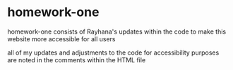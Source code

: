 # homework-one

homework-one consists of Rayhana's updates within the code to make this website more accessible for all users

all of my updates and adjustments to the code for accessibility purposes are noted in the comments within the HTML file